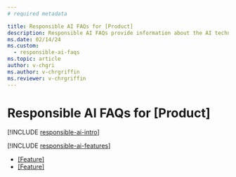 ```yaml
---
# required metadata

title: Responsible AI FAQs for [Product]
description: Responsible AI FAQs provide information about the AI technology used in [Product], along with key considerations and details about how the AI is used, how it was tested and evaluated, and any specific limitations.
ms.date: 02/14/24
ms.custom: 
  - responsible-ai-faqs
ms.topic: article
author: v-chgri
ms.author: v-chrgriffin
ms.reviewer: v-chrgriffin
---
```


# Responsible AI FAQs for [Product]

[!INCLUDE [responsible-ai-intro](../../includes/responsible-ai-intro.md)]

[!INCLUDE [responsible-ai-features](../../includes/responsible-ai-features.md)]

- [[Feature]]([Link])
- [[Feature]]([Link])
